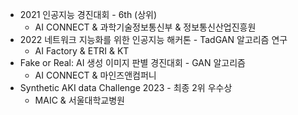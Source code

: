 + 2021 인공지능 경진대회 - 6th (상위)
  - AI CONNECT & 과학기술정보통신부 & 정보통신산업진흥원
+ 2022 네트워크 지능화를 위한 인공지능 해커톤 - TadGAN 알고리즘 연구
  - AI Factory & ETRI & KT
+ Fake or Real: AI 생성 이미지 판별 경진대회 - GAN 알고리즘
  - AI CONNECT & 마인즈앤컴퍼니
+ Synthetic AKI data Challenge 2023 - 최종 2위 우수상
  - MAIC & 서울대학교병원
